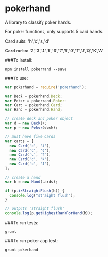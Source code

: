 pokerhand
=========

A library to classify poker hands.

For poker functions, only supports 5 card hands.

Card suits: 'h','c','s','d'

Card ranks: '2','3','4','5','6','7','8','9','T','J','Q','K','A'

###To install:

```
npm install pokerhand --save
```

###To use:

```javascript
var pokerhand = require('pokerhand');

var Deck = pokerhand.Deck;
var Poker = pokerhand.Poker;
var Card = pokerhand.Card;
var Hand = pokerhand.Hand;

// create deck and poker object
var d = new Deck();
var p = new Poker(deck);

// must have five cards
var cards = [
  new Card('c', 'A'),
  new Card('c', 'Q'),
  new Card('c', 'T'),
  new Card('c', 'K'),
  new Card('c', 'J'),
];

// create a hand
var h = new Hand(cards);

if (p.isStraightFlush(h)) {
  console.log("straight flush");
}

// outputs 'straight flush'
console.log(p.getHighestRankForHand(h)); 
```

###To run tests:
```
grunt
```

###To run poker app test:
```
grunt pokerhand
```
